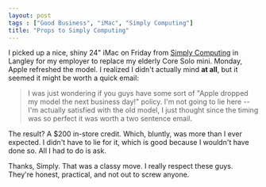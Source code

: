 ```yaml
---
layout: post
tags : ["Good Business", "iMac", "Simply Computing"]
title: "Props to Simply Computing"
---
```

I picked up a nice, shiny 24" iMac on Friday from [Simply Computing][1] in Langley for my employer to replace my elderly Core Solo mini. Monday, Apple refreshed the model. I realized I didn't actually mind **at all**, but it seemed it might be worth a quick email:

<!--more-->

> I was just wondering if you guys have some sort of "Apple dropped my model the next business day!" policy. I'm not going to lie here -- I'm actually satisfied with the old model, I just thought since the timing was so perfect it was worth a two sentence email.

The result? A $200 in-store credit. Which, bluntly, was more than I ever expected. I didn't have to lie for it, which is good because I wouldn't have done so. All I had to do is ask.

Thanks, Simply. That was a classy move. I really respect these guys. They're honest, practical, and not out to screw anyone.

[1]: http://www.simply.ca

